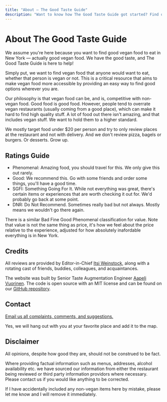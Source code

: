 ```yaml
---
title: "About — The Good Taste Guide"
description: "Want to know how The Good Taste Guide got started? Find out here!"
---
```


# About The Good Taste Guide

We assume you're here because you want to find good vegan food to eat in New York — actually good vegan food. We have the good taste, and The Good Taste Guide is here to help!

Simply put, we want to find vegan food that anyone would want to eat, whether that person is vegan or not. This is a critical resource that aims to make vegan food more accessible by providing an easy way to find good options wherever you are.

Our philosophy is that vegan food can be, and is, competitive with non-vegan food. Good food is good food. However, people tend to overrate vegan restaurants (usually coming from a good place), which can make it hard to find high quality stuff. A lot of food out there isn't amazing, and that includes vegan stuff. We want to hold them to a higher standard.

We mostly target food under $20 per person and try to only review places at the restaurant and not with delivery. And we don't review pizza, bagels or burgers. Or desserts. Grow up.

## Ratings Guide

- <span class="mono-info-about phenomenal">Phenomenal</span>: Amazing food, you should travel for this. We only give this out rarely.
- <span class="mono-info-about good">Good</span>: We recommend this. Go with some friends and order some things, you'll have a good time.
- <span class="mono-info-about sgfi">SGFI</span>: Something Going For It. While not everything was great, there's certain items or experiences that are worth checking it out for. We'd probably go back at some point.
- <span class="mono-info-about dnr">DNR</span>: Do Not Recommend. Sometimes really bad but not always. Mostly means we wouldn't go there again.

There is a similar <span class="mono-info-about dnr">Bad</span> <span class="mono-info-about sgfi">Fine</span> <span class="mono-info-about good">Good</span> <span class="mono-info-about phenomenal">Phenomenal</span> classification for value. Note that value is not the same thing as price, it's how we feel about the price relative to the experience, adjusted for how absolutely inafordable everything is in New York.

## Credits

All reviews are provided by Editor-in-Chief [Itsi Weinstock](https://itsiweinstock.com), along with a rotating cast of friends, buddies, colleagues, and acquaintances. 

The website was built by Senior Taste Augmentation Engineer [Aapeli Vuorinen](https://www.aapelivuorinen.com). The code is open source with an MIT license and can be found on our [GitHub repository](https://github.com/aapeliv/tgtg).

## Contact

[Email us all complaints, comments, and suggestions.](mailto:contact@thegoodtaste.guide)

Yes, we will hang out with you at your favorite place and add it to the map.

## Disclaimer

All opinions, despite how good they are, should not be construed to be fact.

Where providing factual information such as menus, addresses, alcohol availability etc. we have sourced our information from either the restaurant being reviewed or third party information providors where necessary. Please contact us if you would like anything to be corrected.

If I have accidentally included any non-vegan items here by mistake, please let me know and I will remove it immediately.
